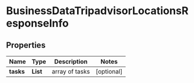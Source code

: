 # BusinessDataTripadvisorLocationsResponseInfo


## Properties

| Name | Type | Description | Notes |
|------------ | ------------- | ------------- | -------------|
**tasks** | **List<BusinessDataTripadvisorLocationsTaskInfo>** | array of tasks |[optional]|